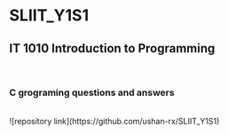 # SLIIT_Y1S1

<h2><strong>IT 1010 Introduction to Programming</strong></h2>
<br/>
<h3> C grograming questions and answers </h3>
<br/>
![repository link](https://github.com/ushan-rx/SLIIT_Y1S1)
<br/>
